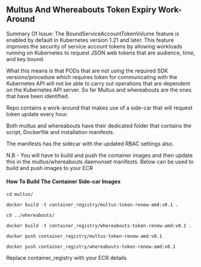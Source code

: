 ## Multus And Whereabouts Token Expiry Work-Around

Summary Of Issue: The BoundServiceAccountTokenVolume feature is enabled by default in Kubernetes version 1.21 and later. This feature improves the security of service account tokens by allowing workloads running on Kubernetes to request JSON web tokens that are audience, time, and key bound.

What this means is that PODs that are not using the required SDK versions/procedure which requires token for communicating with the Kubernetes API will not be able to carry out operations that are dependent on the Kubernetes API server. So far Multus and whereabouts are the ones that have been identified.

Repo contains a work-around that makes use of a side-car that will request token update every hour.

Both multus and whereabouts have their dedicated folder that contains the script, Dockerfile and installation manifests.

The manifests has the sidecar with the updated RBAC settings also.

N.B - You will have to build and push the container images and then update this in the multus/whereabouts daemonset manifests. Below can be used to build and push images to your ECR

#### 													How To Build The Container Side-car Images

```
cd multus/

docker build -t container_registry/multus-token-renew-amd:v0.1 .

cd ../whereabouts/

docker build -t container_registry/whereabouts-token-renew-amd:v0.1 .

docker push container_registry/multus-token-renew-amd:v0.1

docker push container_registry/whereabouts-token-renew-amd:v0.1
```

Replace container_registry with your ECR details